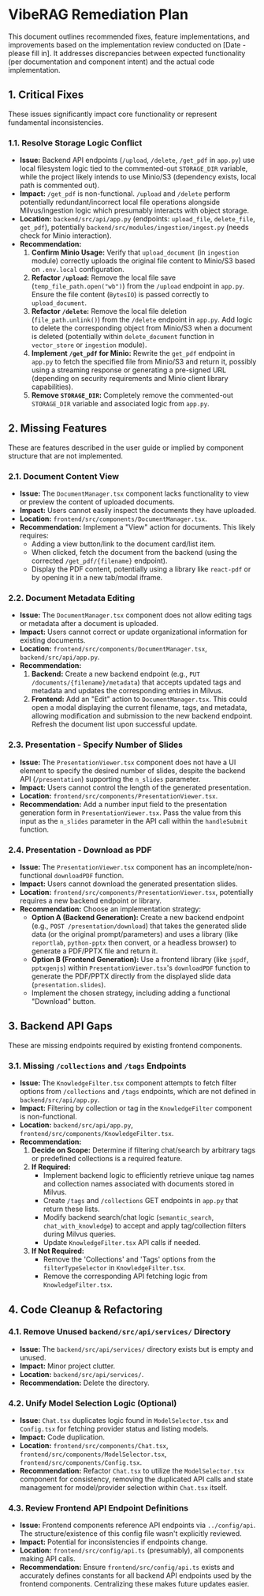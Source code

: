 # VibeRAG Remediation Plan

This document outlines recommended fixes, feature implementations, and improvements based on the implementation review conducted on [Date - please fill in]. It addresses discrepancies between expected functionality (per documentation and component intent) and the actual code implementation.

## 1. Critical Fixes

These issues significantly impact core functionality or represent fundamental inconsistencies.

### 1.1. Resolve Storage Logic Conflict

*   **Issue:** Backend API endpoints (`/upload`, `/delete`, `/get_pdf` in `app.py`) use local filesystem logic tied to the commented-out `STORAGE_DIR` variable, while the project likely intends to use Minio/S3 (dependency exists, local path is commented out).
*   **Impact:** `/get_pdf` is non-functional. `/upload` and `/delete` perform potentially redundant/incorrect local file operations alongside Milvus/ingestion logic which presumably interacts with object storage.
*   **Location:** `backend/src/api/app.py` (endpoints: `upload_file`, `delete_file`, `get_pdf`), potentially `backend/src/modules/ingestion/ingest.py` (needs check for Minio interaction).
*   **Recommendation:**
    1.  **Confirm Minio Usage:** Verify that `upload_document` (in `ingestion` module) correctly uploads the original file content to Minio/S3 based on `.env.local` configuration.
    2.  **Refactor `/upload`:** Remove the local file save (`temp_file_path.open("wb")`) from the `/upload` endpoint in `app.py`. Ensure the file content (`BytesIO`) is passed correctly to `upload_document`.
    3.  **Refactor `/delete`:** Remove the local file deletion (`file_path.unlink()`) from the `/delete` endpoint in `app.py`. Add logic to delete the corresponding object from Minio/S3 when a document is deleted (potentially within `delete_document` function in `vector_store` or `ingestion` module).
    4.  **Implement `/get_pdf` for Minio:** Rewrite the `get_pdf` endpoint in `app.py` to fetch the specified file from Minio/S3 and return it, possibly using a streaming response or generating a pre-signed URL (depending on security requirements and Minio client library capabilities).
    5.  **Remove `STORAGE_DIR`:** Completely remove the commented-out `STORAGE_DIR` variable and associated logic from `app.py`.

## 2. Missing Features

These are features described in the user guide or implied by component structure that are not implemented.

### 2.1. Document Content View

*   **Issue:** The `DocumentManager.tsx` component lacks functionality to view or preview the content of uploaded documents.
*   **Impact:** Users cannot easily inspect the documents they have uploaded.
*   **Location:** `frontend/src/components/DocumentManager.tsx`.
*   **Recommendation:** Implement a "View" action for documents. This likely requires:
    *   Adding a view button/link to the document card/list item.
    *   When clicked, fetch the document from the backend (using the corrected `/get_pdf/{filename}` endpoint).
    *   Display the PDF content, potentially using a library like `react-pdf` or by opening it in a new tab/modal iframe.

### 2.2. Document Metadata Editing

*   **Issue:** The `DocumentManager.tsx` component does not allow editing tags or metadata after a document is uploaded.
*   **Impact:** Users cannot correct or update organizational information for existing documents.
*   **Location:** `frontend/src/components/DocumentManager.tsx`, `backend/src/api/app.py`.
*   **Recommendation:**
    1.  **Backend:** Create a new backend endpoint (e.g., `PUT /documents/{filename}/metadata`) that accepts updated tags and metadata and updates the corresponding entries in Milvus.
    2.  **Frontend:** Add an "Edit" action to `DocumentManager.tsx`. This could open a modal displaying the current filename, tags, and metadata, allowing modification and submission to the new backend endpoint. Refresh the document list upon successful update.

### 2.3. Presentation - Specify Number of Slides

*   **Issue:** The `PresentationViewer.tsx` component does not have a UI element to specify the desired number of slides, despite the backend API (`/presentation`) supporting the `n_slides` parameter.
*   **Impact:** Users cannot control the length of the generated presentation.
*   **Location:** `frontend/src/components/PresentationViewer.tsx`.
*   **Recommendation:** Add a number input field to the presentation generation form in `PresentationViewer.tsx`. Pass the value from this input as the `n_slides` parameter in the API call within the `handleSubmit` function.

### 2.4. Presentation - Download as PDF

*   **Issue:** The `PresentationViewer.tsx` component has an incomplete/non-functional `downloadPDF` function.
*   **Impact:** Users cannot download the generated presentation slides.
*   **Location:** `frontend/src/components/PresentationViewer.tsx`, potentially requires a new backend endpoint or library.
*   **Recommendation:** Choose an implementation strategy:
    *   **Option A (Backend Generation):** Create a new backend endpoint (e.g., `POST /presentation/download`) that takes the generated slide data (or the original prompt/parameters) and uses a library (like `reportlab`, `python-pptx` then convert, or a headless browser) to generate a PDF/PPTX file and return it.
    *   **Option B (Frontend Generation):** Use a frontend library (like `jspdf`, `pptxgenjs`) within `PresentationViewer.tsx`'s `downloadPDF` function to generate the PDF/PPTX directly from the displayed slide data (`presentation.slides`).
    *   Implement the chosen strategy, including adding a functional "Download" button.

## 3. Backend API Gaps

These are missing endpoints required by existing frontend components.

### 3.1. Missing `/collections` and `/tags` Endpoints

*   **Issue:** The `KnowledgeFilter.tsx` component attempts to fetch filter options from `/collections` and `/tags` endpoints, which are not defined in `backend/src/api/app.py`.
*   **Impact:** Filtering by collection or tag in the `KnowledgeFilter` component is non-functional.
*   **Location:** `backend/src/api/app.py`, `frontend/src/components/KnowledgeFilter.tsx`.
*   **Recommendation:**
    1.  **Decide on Scope:** Determine if filtering chat/search by arbitrary tags or predefined collections is a required feature.
    2.  **If Required:**
        *   Implement backend logic to efficiently retrieve unique tag names and collection names associated with documents stored in Milvus.
        *   Create `/tags` and `/collections` GET endpoints in `app.py` that return these lists.
        *   Modify backend search/chat logic (`semantic_search`, `chat_with_knowledge`) to accept and apply tag/collection filters during Milvus queries.
        *   Update `KnowledgeFilter.tsx` API calls if needed.
    3.  **If Not Required:**
        *   Remove the 'Collections' and 'Tags' options from the `filterTypeSelector` in `KnowledgeFilter.tsx`.
        *   Remove the corresponding API fetching logic from `KnowledgeFilter.tsx`.

## 4. Code Cleanup & Refactoring

### 4.1. Remove Unused `backend/src/api/services/` Directory

*   **Issue:** The `backend/src/api/services/` directory exists but is empty and unused.
*   **Impact:** Minor project clutter.
*   **Location:** `backend/src/api/services/`.
*   **Recommendation:** Delete the directory.

### 4.2. Unify Model Selection Logic (Optional)

*   **Issue:** `Chat.tsx` duplicates logic found in `ModelSelector.tsx` and `Config.tsx` for fetching provider status and listing models.
*   **Impact:** Code duplication.
*   **Location:** `frontend/src/components/Chat.tsx`, `frontend/src/components/ModelSelector.tsx`, `frontend/src/components/Config.tsx`.
*   **Recommendation:** Refactor `Chat.tsx` to utilize the `ModelSelector.tsx` component for consistency, removing the duplicated API calls and state management for model/provider selection within `Chat.tsx` itself.

### 4.3. Review Frontend API Endpoint Definitions

*   **Issue:** Frontend components reference API endpoints via `../config/api`. The structure/existence of this config file wasn't explicitly reviewed.
*   **Impact:** Potential for inconsistencies if endpoints change.
*   **Location:** `frontend/src/config/api.ts` (presumably), all components making API calls.
*   **Recommendation:** Ensure `frontend/src/config/api.ts` exists and accurately defines constants for all backend API endpoints used by the frontend components. Centralizing these makes future updates easier. 